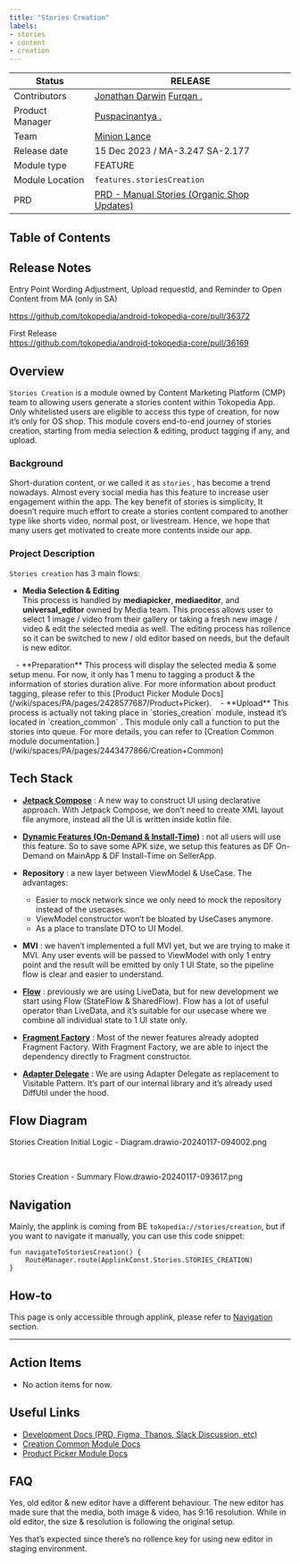 ```yaml
---
title: "Stories Creation"
labels:
- stories
- content
- creation
---
```



| **Status** | <!--start status:GREEN-->RELEASE<!--end status--> |
| --- | --- |
| Contributors | [Jonathan Darwin](https://tokopedia.atlassian.net/wiki/people/60d02446a01e11006ae4c8f0?ref=confluence) [Furqan .](https://tokopedia.atlassian.net/wiki/people/5c89ce1d43de836baaa6f5ef?ref=confluence)  |
| Product Manager | [Puspacinantya .](https://tokopedia.atlassian.net/wiki/people/6212c45197d313006ba3b24f?ref=confluence)  |
| Team | [Minion Lance](https://tokopedia.atlassian.net/people/team/e1092372-ff41-4537-a48d-4824b575b890) |
| Release date | 15 Dec 2023 / <!--start status:GREY-->MA-3.247<!--end status--> <!--start status:GREY-->SA-2.177<!--end status-->  |
| Module type | <!--start status:YELLOW-->FEATURE<!--end status--> |
| Module Location | `features.storiesCreation` | `features/content/stories_creation` |
| PRD | [PRD - Manual Stories (Organic Shop Updates)](/wiki/spaces/CN/pages/2306803456)  |

## Table of Contents

<!--toc-->

## Release Notes

<!--start expand:5 Jan 2024 (MA-3.248 / SA-2.178)-->
Entry Point Wording Adjustment, Upload requestId, and Reminder to Open Content from MA (only in SA)

<https://github.com/tokopedia/android-tokopedia-core/pull/36372>
<!--end expand-->

<!--start expand:15 Dec 2023 (MA-3.247 / SA-2.177)-->
First Release  
<https://github.com/tokopedia/android-tokopedia-core/pull/36169>
<!--end expand-->

## Overview

`Stories Creation` is a module owned by Content Marketing Platform (CMP) team to allowing users generate a stories content within Tokopedia App. Only whitelisted users are eligible to access this type of creation, for now it’s only for OS shop. This module covers end-to-end journey of stories creation, starting from media selection & editing, product tagging if any, and upload.

### Background

Short-duration content, or we called it as `stories` , has become a trend nowadays. Almost every social media has this feature to increase user engagement within the app. The key benefit of stories is simplicity, It doesn’t require much effort to create a stories content compared to another type like shorts video, normal post, or livestream. Hence, we hope that many users get motivated to create more contents inside our app.

### Project Description

`Stories creation` has 3 main flows:

- **Media Selection & Editing**  
This process is handled by **mediapicker**, **mediaeditor**, and **universal\_editor** owned by Media team. This process allows user to select 1 image / video from their gallery or taking a fresh new image / video & edit the selected media as well. The editing process has rollence so it can be switched to new / old editor based on needs, but the default is new editor.  


<img src="https://docs-android.tokopedia.net/images/docs/res/image-20231208-114102.png" alt="" />

<img src="https://docs-android.tokopedia.net/images/docs/res/image-20231208-114123.png" alt="" />

<img src="https://docs-android.tokopedia.net/images/docs/res/image-20231208-114214.png" alt="" />
- **Preparation**  
This process will display the selected media & some setup menu. For now, it only has 1 menu to tagging a product & the information of stories duration alive. For more information about product tagging, please refer to this [Product Picker Module Docs](/wiki/spaces/PA/pages/2428577687/Product+Picker).  


<img src="https://docs-android.tokopedia.net/images/docs/res/image-20231212-041805.png" alt="" />

<img src="https://docs-android.tokopedia.net/images/docs/res/image-20231212-041818.png" alt="" />

<img src="https://docs-android.tokopedia.net/images/docs/res/image-20231212-041843.png" alt="" />
- **Upload**  
This process is actually not taking place in `stories_creation` module, instead it’s located in `creation_common` . This module only call a function to put the stories into queue. For more details, you can refer to [Creation Common module documentation.](/wiki/spaces/PA/pages/2443477866/Creation+Common)

## Tech Stack

- [**Jetpack Compose**](https://developer.android.com/jetpack/compose) : A new way to construct UI using declarative approach. With Jetpack Compose, we don’t need to create XML layout file anymore, instead all the UI is written inside kotlin file.
- [**Dynamic Features (On-Demand & Install-Time)**](https://developer.android.com/guide/playcore/feature-delivery) : not all users will use this feature. So to save some APK size, we setup this features as DF On-Demand on MainApp & DF Install-Time on SellerApp.
- **Repository** : a new layer between ViewModel & UseCase. The advantages:


	- Easier to mock network since we only need to mock the repository instead of the usecases.
	- ViewModel constructor won’t be bloated by UseCases anymore.
	- As a place to translate DTO to UI Model.
- **MVI** : we haven’t implemented a full MVI yet, but we are trying to make it MVI. Any user events will be passed to ViewModel with only 1 entry point and the result will be emitted by only 1 UI State, so the pipeline flow is clear and easier to understand.
- [**Flow**](https://developer.android.com/kotlin/flow) : previously we are using LiveData, but for new development we start using Flow (StateFlow & SharedFlow). Flow has a lot of useful operator than LiveData, and it’s suitable for our usecase where we combine all individual state to 1 UI state only.
- [**Fragment Factory**](https://developer.android.com/reference/androidx/fragment/app/FragmentFactory) : Most of the newer features already adopted Fragment Factory. With Fragment Factory, we are able to inject the dependency directly to Fragment constructor.
- [**Adapter Delegate**](/wiki/spaces/PA/pages/697903385/Adapter+Delegate) : We are using Adapter Delegate as replacement to Visitable Pattern. It’s part of our internal library and it’s already used DiffUtil under the hood.

## Flow Diagram

Stories Creation Initial Logic - Diagram.drawio-20240117-094002.png

<img src="https://docs-android.tokopedia.net/images/docs/res/Stories%20Creation%20-%20Preparation.drawio-20231207-055800.png" alt="" />

<img src="https://docs-android.tokopedia.net/images/docs/res/Stories%20Creation%20-%20Upload.drawio-20231207-062948.png" alt="" />

Stories Creation - Summary Flow.drawio-20240117-093617.png

## Navigation

Mainly, the applink is coming from BE `tokopedia://stories/creation`, but if you want to navigate it manually, you can use this code snippet:



```
fun navigateToStoriesCreation() {
    RouteManager.route(ApplinkConst.Stories.STORIES_CREATION)
}
```

## How-to

This page is only accessible through applink, please refer to [Navigation](https://tokopedia.atlassian.net/wiki/spaces/PA/pages/2371715250/Stories+Creation#Navigation) section.



---

## Action Items

- No action items for now.

## Useful Links

- [Development Docs (PRD, Figma, Thanos, Slack Discussion, etc)](/wiki/spaces/PA/pages/2371715275/Phase+1+-+Development+Docs)
- [Creation Common Module Docs](/wiki/spaces/PA/pages/2443477866/Creation+Common)
- [Product Picker Module Docs](/wiki/spaces/PA/pages/2428577687/Product+Picker)

## FAQ

<!--start expand:The media output (video & image) resolution is different if I'm using old editor and new editor. Is it expected?-->
Yes, old editor & new editor have a different behaviour. The new editor has made sure that the media, both image & video, has 9:16 resolution. While in old editor, the size & resolution is following the original setup.
<!--end expand-->

<!--start expand:I can't use new editor in staging environment except I put the rollence manually from Developer Options.-->
Yes that’s expected since there’s no rollence key for using new editor in staging environment.
<!--end expand-->


